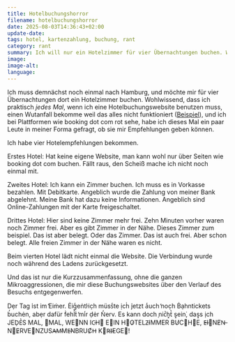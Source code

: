 ```yaml
---
title: Hotelbuchungshorror
filename: hotelbuchungshorror
date: 2025-08-03T14:36:43+02:00
update-date:
tags: hotel, kartenzahlung, buchung, rant
category: rant
summary: Ich will nur ein Hotelzimmer für vier Übernachtungen buchen. Warum endet das jedes Mal in Tränen?
image:
image-alt:
language:
---
```


Ich muss demnächst noch einmal nach Hamburg, und möchte mir für vier Übernachtungen dort ein Hotelzimmer buchen. Wohlwissend, dass ich praktisch _jedes Mal_, wenn ich eine Hotelbuchungswebsite benutzen muss, einen Wutanfall bekomme weil das alles nicht funktioniert ([Beispiel](/blogposts/212)), und ich bei Plattformen wie booking dot com rot sehe, habe ich dieses Mal ein paar Leute in meiner Forma gefragt, ob sie mir Empfehlungen geben können.

Ich habe vier Hotelempfehlungen bekommen.

Erstes Hotel: Hat keine eigene Website, man kann wohl nur über Seiten wie booking dot com buchen. Fällt raus, den Scheiß mache ich nicht noch einmal mit.

Zweites Hotel: Ich kann ein Zimmer buchen. Ich muss es in Vorkasse bezahlen. Mit Debitkarte. Angeblich wurde die Zahlung von meiner Bank abgelehnt. Meine Bank hat dazu keine Informationen. Angeblich sind Online-Zahlungen mit der Karte freigeschaltet.

Drittes Hotel: Hier sind keine Zimmer mehr frei. Zehn Minuten vorher waren noch Zimmer frei. Aber es gibt Zimmer in der Nähe. Dieses Zimmer zum beispiel. Das ist aber belegt. Oder das Zimmer. Das ist auch frei. Aber schon belegt. Alle freien Zimmer in der Nähe waren es nicht.

Beim vierten Hotel lädt nicht einmal die Website. Die Verbindung wurde noch während des Ladens zurückgesetzt.

Und das ist nur die Kurzzusammenfassung, ohne die ganzen Mikroaggressionen, die mir diese Buchungswebsites über den Verlauf des Besuchs entgegenwerfen.

Dẹr Tag ̇ist im ̒Eiṁer. Ėig̒eṅtl̇i̇c̣h müss̒te ịcḣ ̇jetzt a̒uch ̒noc̣h Ḃạhntickets b̒uchėn, abẹr dafür ḟehl̒ṫ ̒mi̒r ḍėr N̒erv. Es kann doch ̜nic̔h͓t̔ s͓ein͘, das͓s i̜ch JE͘D̜E̔S MAL, ⃒MAL, WE⃓NN IC̵H⃓ E⃫IN H⃫O̷TELZ̵IMMER BU̸C⃦H⃒E, E̶I⃒NE̸N̶ N⃦E̷RVE⃦NZUSA̶M̵ME̶NBRUC̸H̶ K⃒R̶I̶EGE⃓!
